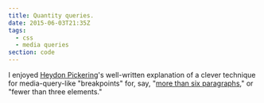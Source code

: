 ```yaml
---
title: Quantity queries.
date: 2015-06-03T21:35Z
tags:
  - css
  - media queries
section: code
---
```


I enjoyed [Heydon Pickering]'s well-written explanation of a
clever technique for media-query-like "breakpoints" for, say,
"[more than six paragraphs][article]," or "fewer than three elements."

[article]: http://alistapart.com/article/quantity-queries-for-css
[Heydon Pickering]: http://www.heydonworks.com/
